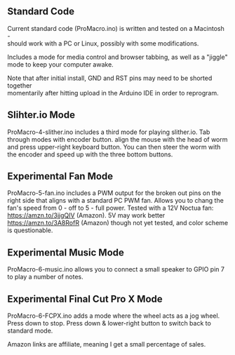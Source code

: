 ## Standard Code

Current standard code (ProMacro.ino) is written and tested on a Macintosh -  
should work with a PC or Linux, possibly with some modifications.

Includes a mode for media control and browser tabbing, as well as a "jiggle" mode to keep your computer awake.

Note that after initial install, GND and RST pins may need to be shorted together  
momentarily after hitting upload in the Arduino IDE in order to reprogram.

## Slihter.io Mode

ProMacro-4-slither.ino includes a third mode for playing slither.io. Tab through modes with encoder button.
align the mouse with the head of worm and press upper-right keyboard button. You can then steer the worm with the encoder
and speed up with the three bottom buttons.

## Experimental Fan Mode

ProMacro-5-fan.ino includes a PWM output for the broken out pins on the right side that aligns with a standard PC PWM fan.
Allows you to chang the fan's speed from 0 - off to 5 - full power. Tested with a 12V Noctua fan: https://amzn.to/3jjgQIV (Amazon).
5V may work better https://amzn.to/3A8RofR (Amazon) though not yet tested, and color scheme is questionable.

## Experimental Music Mode

ProMacro-6-music.ino allows you to connect a small speaker to GPIO pin 7 to play a number of notes.

## Experimental Final Cut Pro X Mode

ProMacro-6-FCPX.ino adds a mode where the wheel acts as a jog wheel. Press down to stop. Press down & lower-right button
to switch back to standard mode.

Amazon links are affiliate, meaning I get a small percentage of sales.
